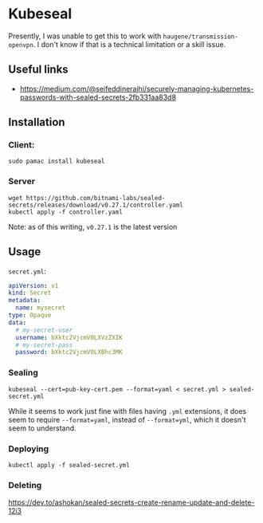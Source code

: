 # Kubeseal

Presently, I was unable to get this to work with `haugene/transmission-openvpn`. I don't know if that is a technical limitation or a skill issue.

## Useful links
- https://medium.com/@seifeddinerajhi/securely-managing-kubernetes-passwords-with-sealed-secrets-2fb331aa83d8

## Installation

### Client:

```shell
sudo pamac install kubeseal
```

### Server

```shell
wget https://github.com/bitnami-labs/sealed-secrets/releases/download/v0.27.1/controller.yaml
kubectl apply -f controller.yaml
```

Note: as of this writing, `v0.27.1` is the latest version

## Usage

`secret.yml`:

```yml
apiVersion: v1
kind: Secret
metadata:
  name: mysecret
type: Opaque
data:
  # my-secret-user
  username: bXktc2VjcmV0LXVzZXIK
  # my-secret-pass
  password: bXktc2VjcmV0LXBhc3MK
```

### Sealing

```shell
kubeseal --cert=pub-key-cert.pem --format=yaml < secret.yml > sealed-secret.yml
```

While it seems to work just fine with files having `.yml` extensions, it does seem to require `--format=yaml`, instead of `--format=yml`, which it doesn't seem to understand.

### Deploying

```shell
kubectl apply -f sealed-secret.yml
```

### Deleting

https://dev.to/ashokan/sealed-secrets-create-rename-update-and-delete-12i3